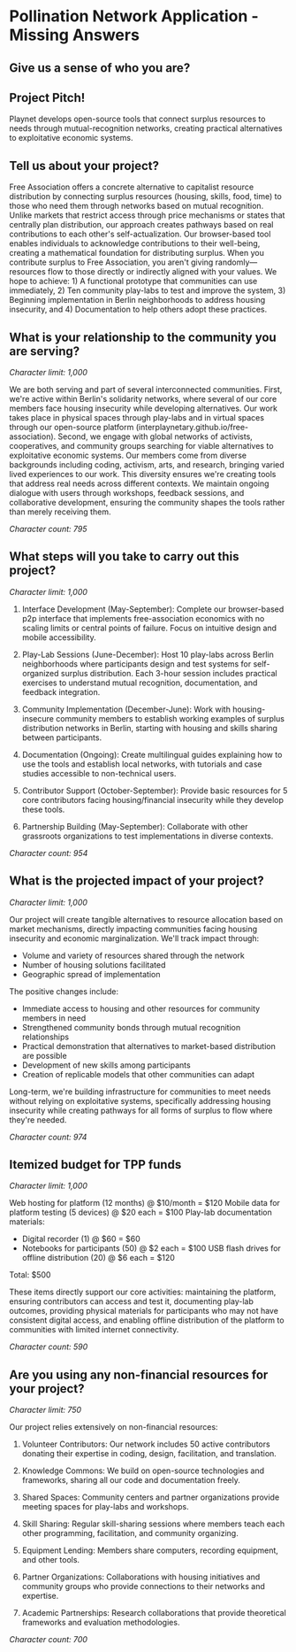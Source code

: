 # Pollination Network Application - Missing Answers

## Give us a sense of who you are?

## Project Pitch!

Playnet develops open-source tools that connect surplus resources to needs through mutual-recognition networks, creating practical alternatives to exploitative economic systems.

## Tell us about your project?

Free Association offers a concrete alternative to capitalist resource distribution by connecting surplus resources (housing, skills, food, time) to those who need them through networks based on mutual recognition. Unlike markets that restrict access through price mechanisms or states that centrally plan distribution, our approach creates pathways based on real contributions to each other's self-actualization. Our browser-based tool enables individuals to acknowledge contributions to their well-being, creating a mathematical foundation for distributing surplus. When you contribute surplus to Free Association, you aren't giving randomly—resources flow to those directly or indirectly aligned with your values. We hope to achieve: 1) A functional prototype that communities can use immediately, 2) Ten community play-labs to test and improve the system, 3) Beginning implementation in Berlin neighborhoods to address housing insecurity, and 4) Documentation to help others adopt these practices.

## What is your relationship to the community you are serving?

_Character limit: 1,000_

We are both serving and part of several interconnected communities. First, we're active within Berlin's solidarity networks, where several of our core members face housing insecurity while developing alternatives. Our work takes place in physical spaces through play-labs and in virtual spaces through our open-source platform (interplaynetary.github.io/free-association). Second, we engage with global networks of activists, cooperatives, and community groups searching for viable alternatives to exploitative economic systems. Our members come from diverse backgrounds including coding, activism, arts, and research, bringing varied lived experiences to our work. This diversity ensures we're creating tools that address real needs across different contexts. We maintain ongoing dialogue with users through workshops, feedback sessions, and collaborative development, ensuring the community shapes the tools rather than merely receiving them.

_Character count: 795_

## What steps will you take to carry out this project?

_Character limit: 1,000_

1. Interface Development (May-September): Complete our browser-based p2p interface that implements free-association economics with no scaling limits or central points of failure. Focus on intuitive design and mobile accessibility.

2. Play-Lab Sessions (June-December): Host 10 play-labs across Berlin neighborhoods where participants design and test systems for self-organized surplus distribution. Each 3-hour session includes practical exercises to understand mutual recognition, documentation, and feedback integration.

3. Community Implementation (December-June): Work with housing-insecure community members to establish working examples of surplus distribution networks in Berlin, starting with housing and skills sharing between participants.

4. Documentation (Ongoing): Create multilingual guides explaining how to use the tools and establish local networks, with tutorials and case studies accessible to non-technical users.

5. Contributor Support (October-September): Provide basic resources for 5 core contributors facing housing/financial insecurity while they develop these tools.

6. Partnership Building (May-September): Collaborate with other grassroots organizations to test implementations in diverse contexts.

_Character count: 954_

## What is the projected impact of your project?

_Character limit: 1,000_

Our project will create tangible alternatives to resource allocation based on market mechanisms, directly impacting communities facing housing insecurity and economic marginalization. We'll track impact through:

- Volume and variety of resources shared through the network
- Number of housing solutions facilitated
- Geographic spread of implementation

The positive changes include:

- Immediate access to housing and other resources for community members in need
- Strengthened community bonds through mutual recognition relationships
- Practical demonstration that alternatives to market-based distribution are possible
- Development of new skills among participants
- Creation of replicable models that other communities can adapt

Long-term, we're building infrastructure for communities to meet needs without relying on exploitative systems, specifically addressing housing insecurity while creating pathways for all forms of surplus to flow where they're needed.

_Character count: 974_

## Itemized budget for TPP funds

_Character limit: 1,000_

Web hosting for platform (12 months) @ $10/month = $120
Mobile data for platform testing (5 devices) @ $20 each = $100
Play-lab documentation materials:

- Digital recorder (1) @ $60 = $60
- Notebooks for participants (50) @ $2 each = $100
  USB flash drives for offline distribution (20) @ $6 each = $120

Total: $500

These items directly support our core activities: maintaining the platform, ensuring contributors can access and test it, documenting play-lab outcomes, providing physical materials for participants who may not have consistent digital access, and enabling offline distribution of the platform to communities with limited internet connectivity.

_Character count: 590_

## Are you using any non-financial resources for your project?

_Character limit: 750_

Our project relies extensively on non-financial resources:

1. Volunteer Contributors: Our network includes 50 active contributors donating their expertise in coding, design, facilitation, and translation.

2. Knowledge Commons: We build on open-source technologies and frameworks, sharing all our code and documentation freely.

3. Shared Spaces: Community centers and partner organizations provide meeting spaces for play-labs and workshops.

4. Skill Sharing: Regular skill-sharing sessions where members teach each other programming, facilitation, and community organizing.

5. Equipment Lending: Members share computers, recording equipment, and other tools.

6. Partner Organizations: Collaborations with housing initiatives and community groups who provide connections to their networks and expertise.

7. Academic Partnerships: Research collaborations that provide theoretical frameworks and evaluation methodologies.

_Character count: 700_
